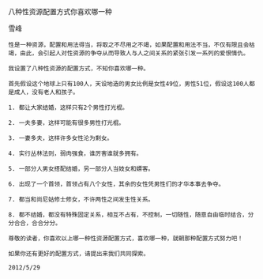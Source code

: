 八种性资源配置方式你喜欢哪一种

雪峰


    性是一种资源，配置和用法得当，将取之不尽用之不竭，如果配置和用法不当，不仅有限且会枯竭，由此，会引起人对性资源的争夺从而导致人与人之间关系的紧张引发一系列的爱恨情仇。

    我设置了八种性资源的配置方式，不知你喜欢哪一种。

    首先假设这个地球上只有100人，天设地造的男女比例是女性49位，男性51位，假设这100人都是成人，没有老人和孩子。

    1. 都让大家结婚，这样只有2个男性打光棍。

    2. 一夫多妻，这样可能有很多男性打光棍。

    3. 一妻多夫，这样许多女性沦为剩女。

    4. 实行丛林法则，弱肉强食，谁厉害谁就多拥有。

    5. 一部分人男女搭配结婚，另一部分人当妓女和嫖客。

    6. 出现了一个首领，首领占有八个女性，其余的女性凭男性们的才华本事去争夺。

    7. 都当和尚尼姑修士修女，不许两性之间发生性关系。

    8. 都不结婚，都没有特殊固定关系，相互不占有，不控制，一切随性，随意自由临时结合，分分合合，合合分分。

    尊敬的读者，你喜欢以上哪一种性资源配置方式，喜欢哪一种，就朝那种配置方式努力吧！

    如果你还有更好的配置方式，请提出来我们共同探索。

    2012/5/29 



